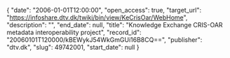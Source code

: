 {
  "date": "2006-01-01T12:00:00", 
  "open_access": true, 
  "target_url": "https://infoshare.dtv.dk/twiki/bin/view/KeCrisOar/WebHome", 
  "description": "", 
  "end_date": null, 
  "title": "Knowledge Exchange CRIS-OAR metadata interoperability project", 
  "record_id": "20060101T120000/kBEWykJ54WkGmGUi16B8CQ==", 
  "publisher": "dtv.dk", 
  "slug": 49742001, 
  "start_date": null
}

